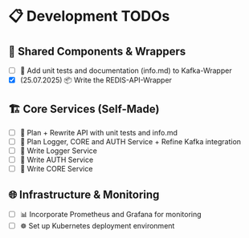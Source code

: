 # 📋 Development TODOs

## 🔄 Shared Components & Wrappers
- [ ] 🧪 Add unit tests and documentation (info.md) to Kafka-Wrapper
- [x] (25.07.2025) 📦 Write the REDIS-API-Wrapper

## 🏗️ Core Services (Self-Made)
- [ ] 📐 Plan + Rewrite API with unit tests and info.md
- [ ] 📐 Plan Logger, CORE and AUTH Service + Refine Kafka integration
- [ ] 📝 Write Logger Service
- [ ] 📝 Write AUTH Service
- [ ] 📝 Write CORE Service

## 🌐 Infrastructure & Monitoring
- [ ] 📊 Incorporate Prometheus and Grafana for monitoring
- [ ] ☸️ Set up Kubernetes deployment environment